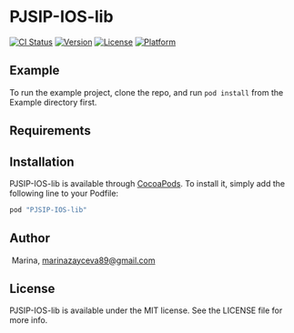 # PJSIP-IOS-lib

[![CI Status](http://img.shields.io/travis/ Marina/PJSIP-IOS-lib.svg?style=flat)](https://travis-ci.org/ Marina/PJSIP-IOS-lib)
[![Version](https://img.shields.io/cocoapods/v/PJSIP-IOS-lib.svg?style=flat)](http://cocoapods.org/pods/PJSIP-IOS-lib)
[![License](https://img.shields.io/cocoapods/l/PJSIP-IOS-lib.svg?style=flat)](http://cocoapods.org/pods/PJSIP-IOS-lib)
[![Platform](https://img.shields.io/cocoapods/p/PJSIP-IOS-lib.svg?style=flat)](http://cocoapods.org/pods/PJSIP-IOS-lib)

## Example

To run the example project, clone the repo, and run `pod install` from the Example directory first.

## Requirements

## Installation

PJSIP-IOS-lib is available through [CocoaPods](http://cocoapods.org). To install
it, simply add the following line to your Podfile:

```ruby
pod "PJSIP-IOS-lib"
```

## Author

 Marina, marinazayceva89@gmail.com

## License

PJSIP-IOS-lib is available under the MIT license. See the LICENSE file for more info.
